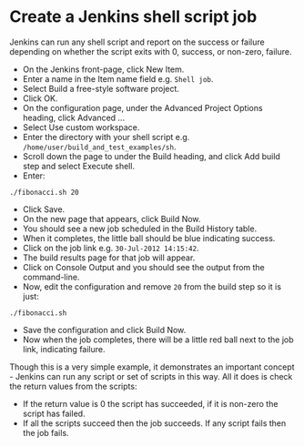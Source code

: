 Create a Jenkins shell script job
=================================

Jenkins can run any shell script and report on the success or failure depending on whether the script exits with 0, success, or non-zero, failure.

* On the Jenkins front-page, click New Item.
* Enter a name in the Item name field e.g. `Shell job`.
* Select Build a free-style software project.
* Click OK.
* On the configuration page, under the Advanced Project Options heading, click Advanced ...
* Select Use custom workspace.
* Enter the directory with your shell script e.g. `/home/user/build_and_test_examples/sh`.
* Scroll down the page to under the Build heading, and click Add build step and select Execute shell.
* Enter:

<p/>

    ./fibonacci.sh 20

* Click Save.
* On the new page that appears, click Build Now.
* You should see a new job scheduled in the Build History table.
* When it completes, the little ball should be blue indicating success.
* Click on the job link e.g. `30-Jul-2012 14:15:42`.
* The build results page for that job will appear.
* Click on Console Output and you should see the output from the command-line.
* Now, edit the configuration and remove `20` from the build step so it is just:

<p/>

    ./fibonacci.sh

* Save the configuration and click Build Now.
* Now when the job completes, there will be a little red ball next to the job link, indicating failure.

Though this is a very simple example, it demonstrates an important concept - Jenkins can run any script or set of scripts in this way. All it does is check the return values from the scripts:

* If the return value is 0 the script has succeeded, if it is non-zero the script has failed. 
* If all the scripts succeed then the job succeeds. If any script fails then the job fails.
